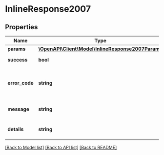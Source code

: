 # InlineResponse2007

## Properties
Name | Type | Description | Notes
------------ | ------------- | ------------- | -------------
**params** | [**\OpenAPI\Client\Model\InlineResponse2007Params**](InlineResponse2007Params.md) |  | 
**success** | **bool** | Успешность операции | 
**error_code** | **string** | Код ошибки. «0» в случае успеха | 
**message** | **string** | Краткое описание ошибки | [optional] 
**details** | **string** | Подробное описание ошибки | [optional] 

[[Back to Model list]](../README.md#documentation-for-models) [[Back to API list]](../README.md#documentation-for-api-endpoints) [[Back to README]](../README.md)


